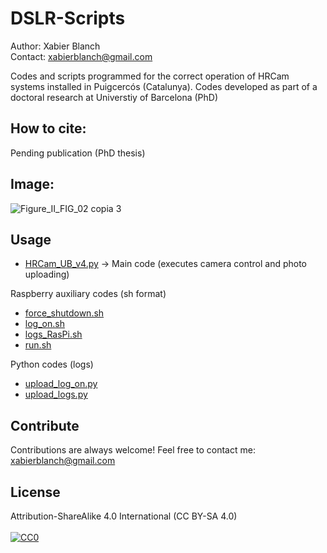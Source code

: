 # DSLR-Scripts
Author: Xabier Blanch<br/>
Contact: xabierblanch@gmail.com<br/>

Codes and scripts programmed for the correct operation of HRCam systems installed in Puigcercós (Catalunya).
Codes developed as part of a doctoral research at Universtiy of Barcelona (PhD)

How to cite:
-----
Pending publication (PhD thesis)

Image:
-----
![Figure_II_FIG_02 copia 3](https://user-images.githubusercontent.com/37353398/151873855-66d69965-a4b9-4af0-9ee3-68e602322394.jpg)

Usage
-----

* [HRCam_UB_v4.py](HRCam_UB_v4.py) -> Main code (executes camera control and photo uploading)

Raspberry auxiliary codes (sh format)

* [force_shutdown.sh](force_shutdown.sh)
* [log_on.sh](log_on.sh)
* [logs_RasPi.sh](logs_RasPi.sh)
* [run.sh](run.sh)

Python codes (logs)

* [upload_log_on.py](upload_log_on.py)
* [upload_logs.py](upload_logs.py)

Contribute
-----
Contributions are always welcome!
Feel free to contact me: xabierblanch@gmail.com

License
-----
Attribution-ShareAlike 4.0 International (CC BY-SA 4.0)<br/><br/>
[![CC0](https://licensebuttons.net/i/cc-gift-guide/by-sa.png)](https://creativecommons.org/licenses/by-sa/4.0/)

